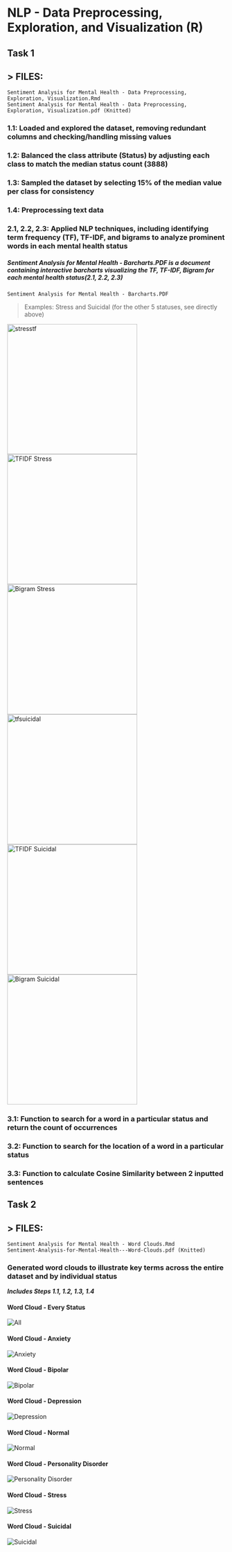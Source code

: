 
# NLP - Data Preprocessing, Exploration, and Visualization (R)

## Task 1 ##
##  > FILES:
    Sentiment Analysis for Mental Health - Data Preprocessing, Exploration, Visualization.Rmd
    Sentiment Analysis for Mental Health - Data Preprocessing, Exploration, Visualization.pdf (Knitted)
### 1.1: Loaded and explored the dataset, removing redundant columns and checking/handling missing values
### 1.2: Balanced the class attribute (Status) by adjusting each class to match the median status count (3888)
### 1.3: Sampled the dataset by selecting 15% of the median value per class for consistency
### 1.4: Preprocessing text data
### 2.1, 2.2, 2.3: Applied NLP techniques, including identifying term frequency (TF), TF-IDF, and bigrams to analyze prominent words in each mental health status
##### *Sentiment Analysis for Mental Health - Barcharts.PDF is a document containing interactive barcharts visualizing the TF, TF-IDF, Bigram for each mental health status*(2.1, 2.2, 2.3)
    Sentiment Analysis for Mental Health - Barcharts.PDF
>Examples: Stress and Suicidal (for the other 5 statuses, see directly above)
<img src="https://github.com/user-attachments/assets/5d76a996-6c6d-42fc-a874-fd91d70edbcf" alt="stresstf" width="300" />
<img src="https://github.com/user-attachments/assets/c4ce7a29-c60c-47bf-aa6f-fe2d48fcaeee" alt="TFIDF Stress" width="300" />
<img src="https://github.com/user-attachments/assets/aa3c0960-86bf-4f3b-97c5-fb0b20e1a4bb" alt="Bigram Stress" width="300" />

<img src="https://github.com/user-attachments/assets/40143b84-50a7-46f8-9e88-953ab971cb46" alt="tfsuicidal" width="300" />
<img src="https://github.com/user-attachments/assets/232d8664-125b-40d0-b9b7-25b9a0ab85cb" alt="TFIDF Suicidal" width="300" />
<img src="https://github.com/user-attachments/assets/2db898db-c5e8-4389-b5a6-d33aba8940ff" alt="Bigram Suicidal" width="300" />

### 3.1: Function to search for a word in a particular status and return the count of occurrences
### 3.2: Function to search for the location of a word in a particular status
### 3.3: Function to calculate Cosine Similarity between 2 inputted sentences

## Task 2 ##
##  > FILES:
    Sentiment Analysis for Mental Health - Word Clouds.Rmd
    Sentiment-Analysis-for-Mental-Health---Word-Clouds.pdf (Knitted)
### Generated word clouds to illustrate key terms across the entire dataset and by individual status
***Includes Steps 1.1, 1.2, 1.3, 1.4***
#### Word Cloud - Every Status
![All](https://github.com/user-attachments/assets/58ccd470-d6c2-4808-974c-f67990f52f1c)
#### Word Cloud - Anxiety
![Anxiety](https://github.com/user-attachments/assets/44d9ede9-d201-414f-8777-dec9986bd18f)
#### Word Cloud - Bipolar
![Bipolar](https://github.com/user-attachments/assets/cb6d77bb-65dc-468f-b32b-1b7711a72e74)
#### Word Cloud - Depression
![Depression](https://github.com/user-attachments/assets/c09c265f-08cd-4a3c-9abd-d79340a29ffc)
#### Word Cloud - Normal
![Normal](https://github.com/user-attachments/assets/9d23ccd0-18f0-4775-a147-7d0f3c898252)
#### Word Cloud - Personality Disorder
![Personality Disorder](https://github.com/user-attachments/assets/798dcabb-1b47-46ba-9787-095b4687c9fd)
#### Word Cloud - Stress
![Stress](https://github.com/user-attachments/assets/02734738-99b4-4ac9-9ec9-e07666e1e6a2)
#### Word Cloud - Suicidal
![Suicidal](https://github.com/user-attachments/assets/a577836f-5590-4167-8565-a616e4211b87)











